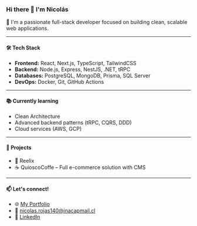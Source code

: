 ### Hi there 👋 I'm Nicolás

🎯 I'm a passionate full-stack developer focused on building clean, scalable web applications.

---

#### 🛠 Tech Stack
- **Frontend:** React, Next.js, TypeScript, TailwindCSS
- **Backend:** Node.js, Express, NestJS, .NET, tRPC
- **Databases:** PostgreSQL, MongoDB, Prisma, SQL Server
- **DevOps:** Docker, Git, GitHub Actions

---

#### 📚 Currently learning
- Clean Architecture
- Advanced backend patterns (tRPC, CQRS, DDD)
- Cloud services (AWS, GCP)

---

#### 🚀 Projects
- 🧠 Reelix
- ☕ QuioscoCoffe – Full e-commerce solution with CMS


---

#### 📫 Let's connect!
- 🌐 [My Portfolio]([https://tu-portfolio.com](https://nrojas-portafolio.vercel.app/))
- 📧 nicolas.rojas140@inacapmail.cl
- 💼 [LinkedIn](https://www.linkedin.com/in/nicolas-ignacio-rojas-huanquitripay-2a647b284/)
